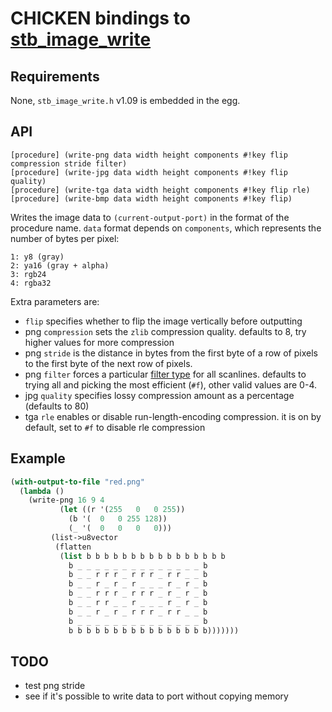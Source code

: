  [stb_image_write]: https://github.com/nothings/stb/blob/master/stb_image_write.h


# CHICKEN bindings to [stb_image_write]

## Requirements

None, `stb_image_write.h` v1.09 is embedded in the egg.

## API

    [procedure] (write-png data width height components #!key flip compression stride filter)
    [procedure] (write-jpg data width height components #!key flip quality)
    [procedure] (write-tga data width height components #!key flip rle)
    [procedure] (write-bmp data width height components #!key flip)
	
Writes the image data to `(current-output-port)` in the format of the
procedure name. `data` format depends on `components`, which
represents the number of bytes per pixel:

	1: y8 (gray)
	2: ya16 (gray + alpha)
	3: rgb24
	4: rgba32

Extra parameters are:

- `flip` specifies whether to flip the image vertically before outputting
- png `compression` sets the `zlib` compression quality. defaults to
  8, try higher values for more compression
- png `stride` is the distance in bytes from the first byte of a row
  of pixels to the first byte of the next row of pixels.
- png `filter` forces a particular [filter
  type](https://en.wikipedia.org/wiki/Portable_Network_Graphics#Filtering)
  for all scanlines. defaults to trying all and picking the most
  efficient (`#f`), other valid values are 0-4.
- jpg `quality` specifies lossy compression amount as a percentage (defaults to 80)
- tga `rle` enables or disable run-length-encoding compression. it is
  on by default, set to `#f` to disable rle compression

## Example

```scheme
(with-output-to-file "red.png"
  (lambda ()
    (write-png 16 9 4
	       (let ((r '(255   0   0 255))
		     (b '(  0   0 255 128))
		     (_ '(  0   0   0   0)))
		 (list->u8vector
		  (flatten
		   (list b b b b b b b b b b b b b b b b
			 b _ _ _ _ _ _ _ _ _ _ _ _ _ _ b
			 b _ _ r r r _ r r r _ r r _ _ b
			 b _ _ r _ r _ r _ _ _ r _ r _ b
			 b _ _ r r r _ r r r _ r _ r _ b
			 b _ _ r r _ _ r _ _ _ r _ r _ b
			 b _ _ r _ r _ r r r _ r r _ _ b
			 b _ _ _ _ _ _ _ _ _ _ _ _ _ _ b
			 b b b b b b b b b b b b b b b b)))))))
```

## TODO

- test png stride
- see if it's possible to write data to port without copying memory
